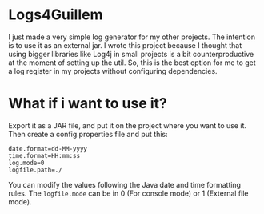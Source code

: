 # Logs4Guillem
I just made a very simple log generator for my other projects. The intention is to use it as an external jar. 
I wrote this project because I thought that using bigger libraries like Log4j in small projects is a bit counterproductive at the moment of setting up the util.
So, this is the best option for me to get a log register in my projects without configuring dependencies.

# What if i want to use it?
Export it as a JAR file, and put it on the project where you want to use it. Then create a config.properties file and put this:
```
date.format=dd-MM-yyyy
time.format=HH:mm:ss
log.mode=0
logfile.path=./
```
You can modify the values following the Java date and time formatting rules. The ```logfile.mode``` can be in 0 (For console mode) or 1 (External file mode).
